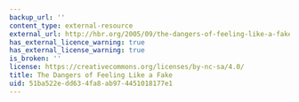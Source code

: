 ```yaml
---
backup_url: ''
content_type: external-resource
external_url: http://hbr.org/2005/09/the-dangers-of-feeling-like-a-fake/ar/1
has_external_licence_warning: true
has_external_license_warning: true
is_broken: ''
license: https://creativecommons.org/licenses/by-nc-sa/4.0/
title: The Dangers of Feeling Like a Fake
uid: 51ba522e-dd63-4fa8-ab97-4451018177e1
---
```


